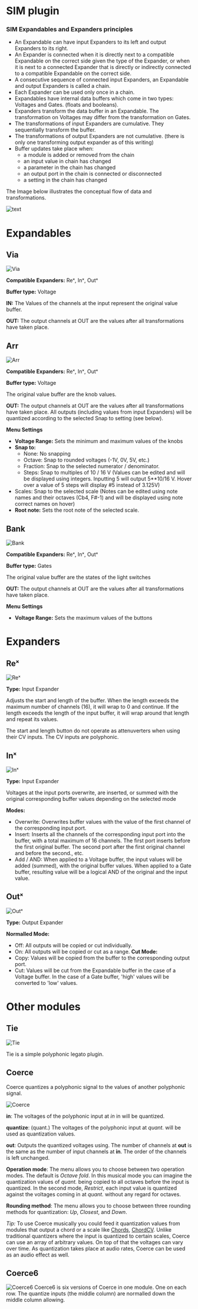 # SIM plugin

### SIM Expandables and Expanders principles

- An Expandable can have input Expanders to its left and output Expanders to its right.
- An Expander is connected when it is directly next to a compatible Expandable on the correct side given the type of the Expander, or when it is next to a connected Expander that is directly or indirectly connected to a compatible Expandable on the correct side.
- A consecutive sequence of connected input Expanders, an Expandable and output Expanders is called a chain.
- Each Expander can be used only once in a chain.
- Expandables have internal data buffers which come in two types: Voltages and Gates. (floats and booleans).
- Expanders transform the data buffer in an Expandable. The transformation on Voltages may differ from the transformation on Gates.
- The transformations of input Expanders are cumulative. They sequentially transform the buffer.
- The transformations of output Expanders are not cumulative. (there is only one transforming output expander as of this writing)
- Buffer updates take place when:
  - a module is added or removed from the chain
  - an input value in chain has changed
  - a parameter in the chain has changed
  - an output port in the chain is connected or disconnected
  - a setting in the chain has changed

The Image below illustrates the conceptual flow of data and transformations.

![text](res/manual/flow.webp)

# Expandables

## Via

![Via](res/manual/Via.png)

**Compatible Expanders:** Reˣ, Inˣ, Outˣ

**Buffer type:** Voltage

**IN:**
The Values of the channels at the input represent the original value buffer.

**OUT:**
The output channels at OUT are the values after all transformations have taken place.

## Arr

![Arr](res/manual/Arr.png)

**Compatible Expanders:** Reˣ, Inˣ, Outˣ

**Buffer type:** Voltage


The original value buffer are the knob values.

**OUT:**
The output channels at OUT are the values after all transformations have taken place. All outputs (including values from input Expanders) will be quantized according to the selected Snap to setting (see below). 



**Menu Settings**

- **Voltage Range:**
Sets the minimum and maximum values of the knobs
- **Snap to:**
  - None: No snapping
  - Octave: Snap to rounded voltages (-1V, 0V, 5V, etc.)
  - Fraction: Snap to the selected numerator / denominator.
  - Steps: Snap to multiples of 10 / 16 V (Values can be edited and will be displayed using integers. Inputting 5 will output 5**10/16 V. Hover over a value of 5 steps will display #5 instead of 3.125V)
- Scales: Snap to the selected scale (Notes can be edited using note names and their octaves (Cb4, F#-1) and will be displayed using note correct names on hover)
- **Root note:** Sets the root note of the selected scale.


## Bank

![Bank](res/manual/Bank.png)

**Compatible Expanders:** Reˣ, Inˣ, Outˣ

**Buffer type:** Gates

The original value buffer are the states of the light switches

**OUT:**
The output channels at OUT are the values after all transformations have taken place. 

**Menu Settings**

- **Voltage Range:** Sets the maximum values of the buttons

# Expanders
## Reˣ

![Reˣ](res/manual/ReX.png)

**Type:** Input Expander

Adjusts the start and length of the buffer. When the length exceeds the maximum number of channels (16), it will wrap to 0 and continue. If the length exceeds the length of the input buffer, it will wrap around that length and repeat its values.

The start and length button do not operate as attenuverters when using their CV inputs. The CV inputs are polyphonic.


## Inˣ

![Inˣ](res/manual/InX.png)

**Type:** Input Expander

Voltages at the input ports overwrite, are inserted, or summed with the original corresponding buffer values depending on the selected mode

**Modes:** 
- Overwrite: Overwrites buffer values with the value of the first channel of the corresponding input port.
- Insert: Inserts all the channels of the corresponding input port into the buffer, with a total maximum of 16 channels. The first port inserts before the first original buffer. The second port after the first original channel and before the second., etc.
- Add / AND: When applied to a Voltage buffer, the input values will be added (summed), with the original buffer values. When applied to a Gate buffer, resulting value will be a logical AND of the original and the input value.

## Outˣ

![Outˣ](res/manual/OutX.png)

**Type:** Output Expander

**Normalled Mode:**
- Off: All outputs will be copied or cut individually.
- On: All outputs will be copied or cut as a range.
**Cut Mode:**
- Copy: Values will be copied from the buffer to the corresponding output port.
- Cut: Values will be cut from the Expandable buffer in the case of a Voltage buffer. In the case of a Gate buffer, 'high' values will be converted to 'low' values.


# Other modules

## Tie
![Tie](res/manual/Tie.png)

Tie is a simple polyphonic legato plugin.

## Coerce

Coerce quantizes a polyphonic signal to the values of another polyphonic signal.

![Coerce](res/manual/Coerce.png)

**in**: The voltages of the polyphonic input at *in* in will be quantized.

**quantize**:  (quant.) The voltages of the polyphonic input at *quant.* will be used as quantization values. 

**out**: Outputs the quantized voltages using. The number of channels at **out** is the same as the number of input channels at **in**. The order of the channels is left unchanged. 

**Operation mode**: The menu allows you to choose between two operation modes. The default is *Octave fold*. In this musical mode you can imagine the quantization values of *quant.* being copied to all octaves before the input is quantized. In the second mode, *Restrict*, each input value is quantized against the voltages coming in at *quant.* without any regard for octaves.

**Rounding method**: The menu allows you to choose between three rounding methods for quantization: *Up*, *Closest*, and *Down*.

*Tip:* To use Coerce musically you could feed it quantization values from modules that output a chord or a scale like [Chords](https://library.vcvrack.com/dbRackSequencer/Chords), [ChordCV](https://library.vcvrack.com/AaronStatic/ChordCV).
Unlike traditional quantizers where the input is quantized to certain scales, Coerce can use an array of arbitrary values. On top of that the voltages can vary over time. As quantization takes place at audio rates, Coerce can be used as an audio effect as well. 


## Coerce6 

![Coerce6](res/manual/Coerce6.png)
Coerce6 is six versions of Coerce in one module. One on each row.
The quantize inputs (the middle column) are normalled down the middle column allowing.




